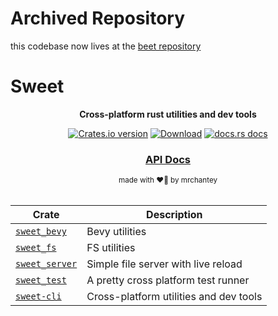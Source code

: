 # Archived Repository

this codebase now lives at the [beet repository](https://github.com/mrchantey/beet)


# Sweet

<div align="center">
  <p>
    <strong>Cross-platform rust utilities and dev tools</strong>
  </p>
  <p>
    <a href="https://crates.io/crates/sweet"><img src="https://img.shields.io/crates/v/sweet.svg?style=flat-square" alt="Crates.io version" /></a>
    <a href="https://crates.io/crates/sweet"><img src="https://img.shields.io/crates/d/sweet.svg?style=flat-square" alt="Download" /></a>
    <a href="https://docs.rs/sweet"><img src="https://img.shields.io/badge/docs-latest-blue.svg?style=flat-square" alt="docs.rs docs" /></a>
  </p>
  <h3>
    <!-- <a href="https://mrchantey.github.io/sweet/docs">Book</a> -->
    <!-- <span> | </span> -->
    <a href="https://docs.rs/sweet">API Docs</a>
    <!-- <span> | </span> -->
    <!-- <a href="https://mrchantey.github.io/sweet/docs/other/contributing.html">Contributing</a> -->
  </h3>
  <sub>made with ❤️‍🔥 by mrchantey</a></sub>
</div>
<br/>

| Crate                                                   | Description                            |
| ------------------------------------------------------- | -------------------------------------- |
| [`sweet_bevy`](https://crates.io/crates/sweet_bevy)     | Bevy utilities                         |
| [`sweet_fs`](https://crates.io/crates/sweet_fs)         | FS utilities                           |
| [`sweet_server`](https://crates.io/crates/sweet_server) | Simple file server with live reload    |
| [`sweet_test`](https://crates.io/crates/sweet_test)     | A pretty cross platform test runner    |
| [`sweet-cli`](https://crates.io/crates/sweet-cli)       | Cross-platform utilities and dev tools |
